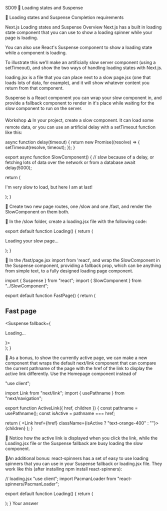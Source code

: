 SD09
🧩 Loading states and Suspense

🧩 Loading states and Suspense
Completion requirements

Next.js Loading states and Suspense
Overview
Next.js has a built in loading state component that you can use to show a loading spinner while your page is loading.

You can also use React's Suspense component to show a loading state while a component is loading.

To illustrate this we'll make an artificially slow server component (using a setTimeout), and show the two ways of handling loading states with Next.js.

loading.jsx is a file that you can place next to a slow page.jsx (one that loads lots of data, for example), and it will show whatever content you return from that component.

Suspense is a React component you can wrap your slow component in, and provide a fallback component to render in it's place while waiting for the slow component to run on the server.

Workshop
⛳️ In your project, create a slow component. It can load some remote data, or you can use an artificial delay with a setTimeout function like this:

async function delay(timeout) {
  return new Promise((resolve) => {
    setTimeout(resolve, timeout);
  });
}

export async function SlowComponent() {
  // slow because of a delay, or fetching lots of data over the network or from a database
  await delay(5000);

  return (
    <div>
      <p className="text-green-400">
        I&apos;m very slow to load, but here I am at last!
      </p>
    </div>
  );
}
 
🎯 Create two new page routes, one /slow and one /fast, and render the SlowComponent on them both.

🎯 In the /slow folder, create a loading.jsx file with the following code:

export default function Loading() {
  return (
    <div>
      <p className="text-green-400">Loading your slow page...</p>
    </div>
  );
}
 
🎯 In the /fast/page.jsx import <Suspense> from 'react', and wrap the SlowComponent in the Suspense component, providing a fallback prop, which can be anything from simple text, to a fully designed loading page component.

import { Suspense } from "react";
import { SlowComponent } from "../SlowComponent";

export default function FastPage() {
  return (
    <div>
      <h2>Fast page</h2>
      <Suspense fallback={<p>Loading...</p>}>
        <SlowComponent />
      </Suspense>
    </div>
  );
}
 
💭 As a bonus, to show the currently active page, we can make a new component that wraps the default next/link component that can compare the current pathname of the page with the href of the link to display the active link differently. Use the  <ActiveLink href="/">Homepage</ActiveLink> component instead of <Link>

"use client";

import Link from "next/link";
import { usePathname } from "next/navigation";

export function ActiveLink({ href, children }) {
  const pathname = usePathname();
  const isActive = pathname === href;

  return (
    <Link href={href} className={isActive ? "text-orange-400" : ""}>
      {children}
    </Link>
  );
}
 
👀 Notice how the active link is displayed when you click the link, while the Loading.jsx file or the Suspense fallback are busy loading the slow component.

💭An additional bonus: react-spinners has a set of easy to use loading spinners that you can use in your Suspense fallback or loading.jsx file. They work like this (after installing npm install react-spinners):

// loading.jsx
"use client";
import PacmanLoader from "react-spinners/PacmanLoader";

export default function Loading() {
  return (
    <div className="flex h-screen w-full justify-center pt-20">
      <PacmanLoader loading={true} color="#ffffff" />
    </div>
  );
}
Your answer












